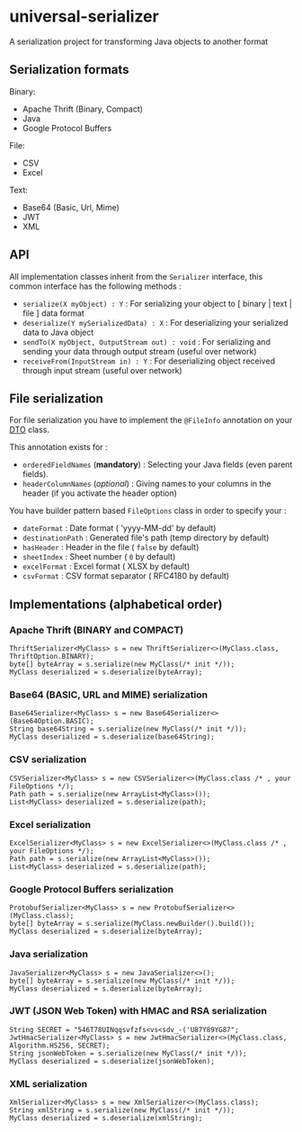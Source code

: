 # universal-serializer
A serialization project for transforming Java objects to another format


## Serialization formats

Binary:
* Apache Thrift (Binary, Compact)
* Java
* Google Protocol Buffers

File:
* CSV
* Excel

Text:
* Base64 (Basic, Url, Mime)
* JWT
* XML


## API

All implementation classes inherit from the `Serializer` interface, this common interface has the following methods :

* `serialize(X myObject) : Y` : For serializing your object to \[ binary | text | file \] data format
* `deserialize(Y mySerializedData) : X` : For deserializing your serialized data to Java object
* `sendTo(X myObject, OutputStream out) : void` : For serializing and sending your data through output stream (useful over network)
* `receiveFrom(InputStream in) : Y` : For deserializing object received through input stream (useful over network)



## File serialization

For file serialization you have to implement the `@FileInfo` annotation on your [DTO](https://en.wikipedia.org/wiki/Data_transfer_object) class.

This annotation exists for :

* `orderedFieldNames` (**mandatory**) : Selecting your Java fields (even parent fields).
* `headerColumnNames` (*optional*) : Giving names to your columns in the header (if you activate the header option)


You have builder pattern based `FileOptions` class in order to specify your :

* `dateFormat` : Date format ( 'yyyy-MM-dd' by default)
* `destinationPath` : Generated file's path (temp directory by default)
* `hasHeader` : Header in the file ( `false` by default)
* `sheetIndex` : Sheet number ( `0` by default)
* `excelFormat` : Excel format ( XLSX by default)
* `csvFormat` : CSV format separator ( RFC4180 by default)


## Implementations (alphabetical order)

### Apache Thrift (BINARY and COMPACT)

    ThriftSerializer<MyClass> s = new ThriftSerializer<>(MyClass.class, ThriftOption.BINARY);
    byte[] byteArray = s.serialize(new MyClass(/* init */));
    MyClass deserialized = s.deserialize(byteArray);


### Base64 (BASIC, URL and MIME) serialization

    Base64Serializer<MyClass> s = new Base64Serializer<>(Base64Option.BASIC);
    String base64String = s.serialize(new MyClass(/* init */));
    MyClass deserialized = s.deserialize(base64String);


### CSV serialization

    CSVSerializer<MyClass> s = new CSVSerializer<>(MyClass.class /* , your FileOptions */);
    Path path = s.serialize(new ArrayList<MyClass>());
    List<MyClass> deserialized = s.deserialize(path);


### Excel serialization

    ExcelSerializer<MyClass> s = new ExcelSerializer<>(MyClass.class /* , your FileOptions */);
    Path path = s.serialize(new ArrayList<MyClass>());
    List<MyClass> deserialized = s.deserialize(path);

### Google Protocol Buffers serialization

    ProtobufSerializer<MyClass> s = new ProtobufSerializer<>(MyClass.class);
    byte[] byteArray = s.serialize(MyClass.newBuilder().build());
    MyClass deserialized = s.deserialize(byteArray);

### Java serialization  

    JavaSerializer<MyClass> s = new JavaSerializer<>();
    byte[] byteArray = s.serialize(new MyClass(/* init */));
    MyClass deserialized = s.deserialize(byteArray);


### JWT (JSON Web Token) with HMAC and RSA serialization

    String SECRET = "546T78UINqqsvfzfs<vs<sdv_-('U87Y89YG87";
    JwtHmacSerializer<MyClass> s = new JwtHmacSerializer<>(MyClass.class, Algorithm.HS256, SECRET);
    String jsonWebToken = s.serialize(new MyClass(/* init */));
    MyClass deserialized = s.deserialize(jsonWebToken);


### XML serialization

    XmlSerializer<MyClass> s = new XmlSerializer<>(MyClass.class);
    String xmlString = s.serialize(new MyClass(/* init */));
    MyClass deserialized = s.deserialize(xmlString);

